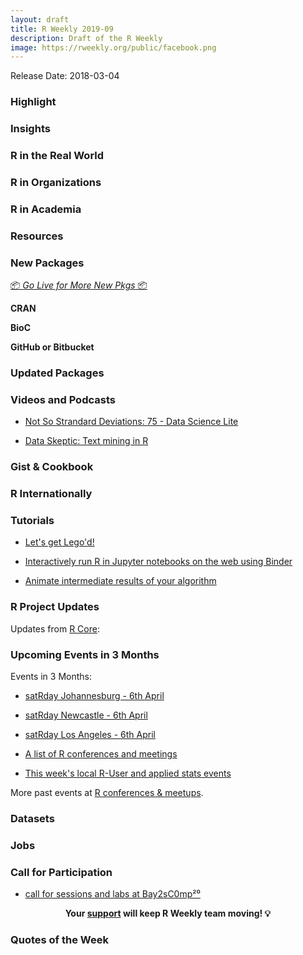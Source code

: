 ```yaml
---
layout: draft
title: R Weekly 2019-09
description: Draft of the R Weekly
image: https://rweekly.org/public/facebook.png
---
```


Release Date: 2018-03-04

###  Highlight



### Insights



### R in the Real World





###  R in Organizations



###  R in Academia



###  Resources



###  New Packages

<p class="added-hostname"><a href="https://rweekly.org/live" target="_blank" class="externalLink">📦 <i>Go Live for More New Pkgs</i> 📦</a></p>

**CRAN**



**BioC**



**GitHub or Bitbucket**





### Updated Packages




###  Videos and Podcasts

+ [Not So Strandard Deviations: 75 - Data Science Lite](http://nssdeviations.com/75-data-science-lite)

+ [Data Skeptic: Text mining in R](https://dataskeptic.com/blog/episodes/2019/text-mining-in-r)


### Gist & Cookbook




### R Internationally



###  Tutorials


+ [Let's get Lego'd!](https://www.littlemissdata.com/blog/rlego)
+ [Interactively run R in Jupyter notebooks on the web using Binder](https://github.com/matthewfeickert/R-in-Jupyter-with-Binder)

+ [Animate intermediate results of your algorithm](https://smorbieu.gitlab.io/animate-intermediate-results-of-your-algorithm/)


<!--<div class="post-more-begi
n"></div><div class="post-more-end"></div>-->

###  R Project Updates

Updates from [R Core](http://developer.r-project.org/blosxom.cgi/R-devel/NEWS):


###  Upcoming Events in 3 Months

Events in 3 Months:

+ [satRday Johannesburg - 6th April](https://joburg2019.satrdays.org/)

+ [satRday Newcastle - 6th April](https://newcastle2019.satrdays.org/)

+ [satRday Los Angeles - 6th April](https://losangeles2019.satrdays.org/)

+ [A list of R conferences and meetings](https://jumpingrivers.github.io/meetingsR/events.html)

+ [This week's local R-User and applied stats events](https://community.rstudio.com/c/irl)

More past events at [R conferences & meetups](https://conf.rweekly.org).


### Datasets




### Jobs




###  Call for Participation

+ [call for sessions and labs at Bay2sC0mp²⁰](https://xianblog.wordpress.com/2019/02/22/call-for-sessions-and-labs-at-bay2sc0mp/)


<p class="hide-support added-hostname support-rweekly" style="text-align: center;font-weight: bold;">Your <a class="non-visited externalLink" href="https://www.patreon.com/rweekly" onclick="pas(this)">support</a> will keep R Weekly team moving! 💡</p>

###  Quotes of the Week


